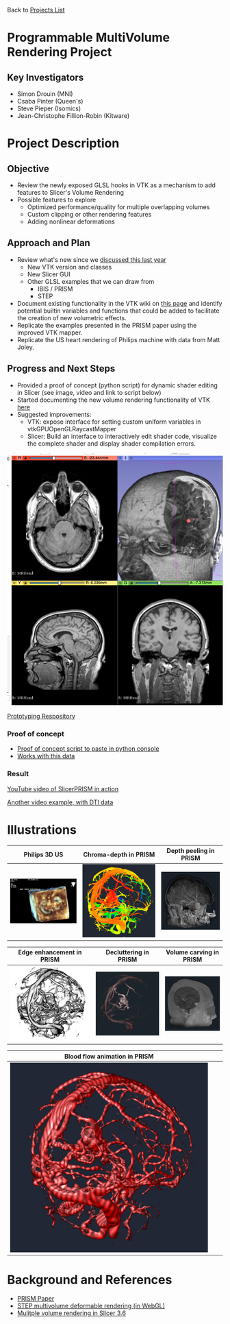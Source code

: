 Back to [Projects List](../../README.md#ProjectsList)

# Programmable MultiVolume Rendering Project

## Key Investigators

- Simon Drouin (MNI)
- Csaba Pinter (Queen's)
- Steve Pieper (Isomics)
- Jean-Christophe Fillion-Robin (Kitware)


# Project Description

## Objective

* Review the newly exposed GLSL hooks in VTK as a mechanism to add features to Slicer's Volume Rendering 
* Possible features to explore
  * Optimized performance/quality for multiple overlapping volumes
  * Custom clipping or other rendering features
  * Adding nonlinear deformations

## Approach and Plan

* Review what's new since we [discussed this last year](https://na-mic.org/wiki/Project_Week_25/Next_Generation_GPU_Volume_Rendering)
  * New VTK version and classes
  * New Slicer GUI
  * Other GLSL examples that we can draw from
    * IBIS / PRISM
    * STEP
* Document existing functionality in the VTK wiki on [this page](https://www.vtk.org/Wiki/VTK/ProgrammableMultiVolumeRendering) and identify potential builtin variables and functions that could be added to facilitate the creation of new volumetric effects.
* Replicate the examples presented in the PRISM paper using the improved VTK mapper.
* Replicate the US heart rendering of Philips machine with data from Matt Joley.

## Progress and Next Steps
* Provided a proof of concept (python script) for dynamic shader editing in Slicer (see image, video and link to script below)
* Started documenting the new volume rendering functionality of VTK [here](https://docs.google.com/document/d/1TBewDwBLdoAsl2Gm8ERcQXGhyLkr_zrqAtDiQYXRpdA/edit?usp=sharing)
* Suggested improvements:
  * VTK: expose interface for setting custom uniform variables in vtkGPUOpenGLRaycastMapper
  * Slicer: Build an interface to interactively edit shader code, visualize the complete shader and display shader compilation errors.

![SlicerPRISM](SlicerPRISM-2018-06-28.png)

[Prototyping Respository](https://github.com/pieper/VTKCustomShaders)

### Proof of concept
* [Proof of concept script to paste in python console](https://github.com/pieper/VTKCustomShaders/blob/master/SlicerShader.py)
* [Works with this data](https://github.com/NA-MIC/ProjectWeek/releases/download/ThursdayEvening-2018-06-28/2018-06-28-Scene.mrb)

### Result
[YouTube video of SlicerPRISM in action](https://youtu.be/yiEI_yBMu8k)

[Another video example, with DTI data](https://youtu.be/-LODgIh5W6k)


# Illustrations


| Philips 3D US | Chroma-depth in PRISM | Depth peeling in PRISM |
| --- | --- | --- |
| ![](matt-jolley-us.png) | ![](chroma-depth-crop.png) | ![](depth-peeling-crop.png) |


| Edge enhancement in PRISM | Decluttering in PRISM | Volume carving in PRISM |
| --- | --- | --- |
| ![](edge-and-shading.png) | ![](decluttered-crop.png) | ![](volume-carving-crop.png) |


| Blood flow animation in PRISM |  |  | 
| --- | --- | --- |
| ![](flow-illustration-crop.png) |  |  |


# Background and References

<!--Use this space for information that may help people better understand your project, like links to papers, source code, or data.-->

- [PRISM Paper](http://journals.plos.org/plosone/article?id=10.1371/journal.pone.0193636)
- [STEP multivolume deformable rendering (in WebGL)](https://www.youtube.com/watch?v=8dputUoKBTA)
- [Mulitple volume rendering in Slicer 3.6](https://www.slicer.org/wiki/Modules:VolumeRendering-Documentation-3.6)
